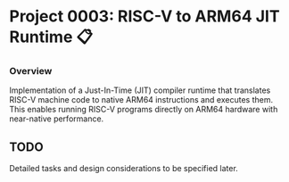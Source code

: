 # Project 0003: RISC-V to ARM64 JIT Runtime 📋

### Overview
Implementation of a Just-In-Time (JIT) compiler runtime that translates RISC-V machine code to native ARM64 instructions and executes them. This enables running RISC-V programs directly on ARM64 hardware with near-native performance.

## TODO
Detailed tasks and design considerations to be specified later.